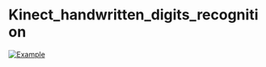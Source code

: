 # Kinect_handwritten_digits_recognition



[![Example](http://img.youtube.com/vi/fwwuBAaOcwk/0.jpg)](https://www.youtube.com/watch?v=fwwuBAaOcwk)
